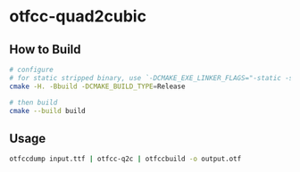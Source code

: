 # otfcc-quad2cubic

## How to Build

```bash
# configure
# for static stripped binary, use `-DCMAKE_EXE_LINKER_FLAGS="-static -s"`
cmake -H. -Bbuild -DCMAKE_BUILD_TYPE=Release

# then build
cmake --build build
```

## Usage

```bash
otfccdump input.ttf | otfcc-q2c | otfccbuild -o output.otf
```
